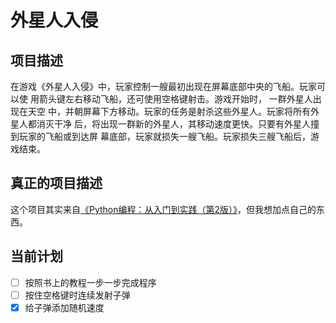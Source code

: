 # 外星人入侵

## 项目描述

在游戏《外星人入侵》中，玩家控制一艘最初出现在屏幕底部中央的飞船。玩家可以使
用箭头键左右移动飞船，还可使用空格键射击。游戏开始时， 一群外星人出现在天空
中，并朝屏幕下方移动。玩家的任务是射杀这些外星人。玩家将所有外星人都消灭干净
后，将出现一群新的外星人，其移动速度更快。只要有外星人撞到玩家的飞船或到达屏
幕底部，玩家就损失一艘飞船。玩家损失三艘飞船后，游戏结束。

## 真正的项目描述

这个项目其实来自[《Python编程：从入门到实践（第2版）》](https://www.ituring.com.cn/book/2784 "在图灵社区中查看或购买")，但我想加点自己的东西。

## 当前计划

- [ ] 按照书上的教程一步一步完成程序
- [ ] 按住空格键时连续发射子弹
- [x] 给子弹添加随机速度
